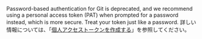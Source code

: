 Password-based authentication for Git is deprecated, and we recommend using a personal access token (PAT) when prompted for a password instead, which is more secure. Treat your token just like a password. 詳しい情報については、「[個人アクセストークンを作成する](/github/authenticating-to-github/creating-a-personal-access-token)」を参照してください。
